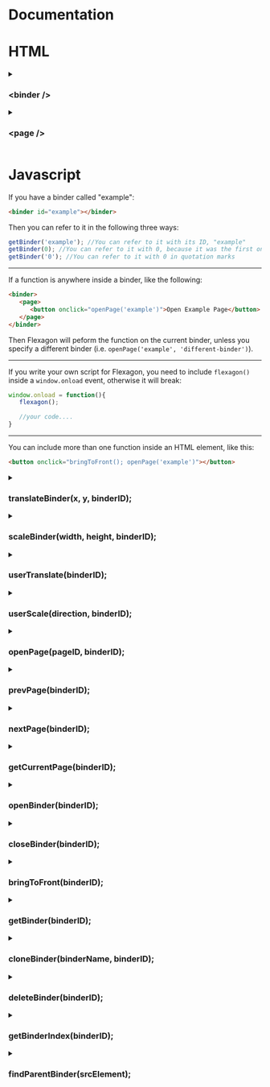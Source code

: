 #  Documentation

# HTML

<details>
<summary><h3>&lt;binder /&gt</h3></summary>
  
Flexagon works with an element called the `<binder />` element:
  
```HTML
<binder id="example-binder">...content...</binder>
```
All binder elements contain at least one `<page />` element. Binders can contain any HTML code.

Specify a unique __id__ for a binder to make it easier to refer to that binder (for instance, when using the `openBinder()` function).

<hr />

You can include all normal HTML attributes in a binder element (such as __id__, __style__, __onclick__ etc.):
```HTML
<binder style="background: #00ff00" onclick="bringToFront()"></binder>
```

For now, CSS attribute `right` and `bottom` will not work in Flexagon. Instead you can use `left: 100%` or `top: 100%` and it works the same

</details>
<details>
<summary><h3>&lt;page /&gt</h3></summary>
  
Every binder contains at least one page element:
```HTML
<page id="example-page">...content...</page>
```
Only one page can be displayed at a time. Pages can contain any HTML code.

Specify a unique __id__ for a page to make it easier to refer to that page (for instance, when using the `openPage()` function).

</details>

# Javascript

If you have a binder called "example":
```html
<binder id="example"></binder>
```
Then you can refer to it in the following three ways:
```javascript
getBinder('example'); //You can refer to it with its ID, "example"
getBinder(0); //You can refer to it with 0, because it was the first one loaded the document
getBinder('0'); //You can refer to it with 0 in quotation marks
```

<hr />

If a function is anywhere inside a binder, like the following:
```html
<binder>
   <page>
      <button onclick="openPage('example')">Open Example Page</button>
   </page>
</binder>
```
Then Flexagon will peform the function on the current binder, unless you specify a different binder (i.e. `openPage('example', 'different-binder')`).

<hr />

If you write your own script for Flexagon, you need to include `flexagon()` inside a `window.onload` event, otherwise it will break:
```javascript
window.onload = function(){
   flexagon();

   //your code....
}
```

<hr />

You can include more than one function inside an HTML element, like this:
```html
<button onclick="bringToFront(); openPage('example')"></button>
```

<details>
<summary><h3>translateBinder(x, y, binderID);</h3></summary>

> __x:__ string or number (optional)
> 
> __y:__ string or number (optional)
> 
> __binderID:__ string, number or Object (optional)

Reposition a binder on the screen according to specified __X__ and __Y__ coordinates. You may format those coordinates as a string. A __%__ sign repositions a binder relative to the page.

If __X__ or __Y__ coordinate is specified as __null__, then the relative __width__ and __height__ coordinate will remain the same, for example:

```javascript
translateBinder(null, '50%'); //This will change the y position to 50%, but the x position will remain the same
```

</details>

<details>
<summary><h3>scaleBinder(width, height, binderID);</h3></summary>

> __width:__ string or number (optional)
> 
> __height:__ string or number (optional)
> 
> __binderID:__ string, number or Object (optional)

Scale a binder according to specified __width__ and __height__ coordinates. You may format those coordinates as a string. A __%__ sign scales a binder relative to the page.

If __width__ or __height__ coordinate is specified as __null__, then the relative __width__ and __height__ coordinate will remain the same, for example:

```javascript
scaleBinder(null, '50%'); //This will change the height to 50%, but the width will remain the same
```

</details>

<details>
<summary><h3>userTranslate(binderID);</h3></summary>

> __binderID:__ string, number or Object (optional)

Drag a binder around the screen based on the cursor position.

<hr />

`userTranslate()` should be used in an `onmousedown` event, like the following example:

```HTML
<img src="move.png" onmousedown="userTranslate()">
```

</details>

<details>
<summary><h3>userScale(direction, binderID);</h3></summary>

> __direction:__ string, enum (left, right, up, or down)
>
> __binderID:__ string, number or Object (optional)

Scale a binder in the specified direction based on the cursor position.

<hr />

`userScale()` should be used in an `onmousedown` event, like the following example:

```HTML
<button onmousedown="userScale(right);">Scale Right</button>
```
It's worth knowing that you can use `min-width` and `min-height` CSS style if you want your Binder to have a resize limit.

</details>

<details>
<summary><h3>openPage(pageID, binderID);</h3></summary>

> __pageID:__ string or number
>
> __binderID:__ string, number or Object (optional)

Open a specified  __pageID__ within a binder. Pages can be referred to in three ways:

```javascript
openPage('example'); //You can refer to it with its ID, "example"
openPage(0); //You can refer to it with 0, because it was the first one loaded the document
openPage('0'); //You can refer to it with 0 in quotation marks
```

<hr />

Example which opens the "cat" page in the "animals" binder:
```HTML
<a onclick="openPage('cat', 'animals')"></a>
```

</details>

<details>
<summary><h3>prevPage(binderID);</h3></summary>

> __binderID:__ string, number or Object (optional)

Opens the previous page index (the page that was loaded before the current page);

</details>

<details>
<summary><h3>nextPage(binderID);</h3></summary>

> __binderID:__ string, number or Object (optional)

Opens the next page index (the page that was loaded after the current page);

</details>

<details>
<summary><h3>getCurrentPage(binderID);</h3></summary>

> __binderID:__ string, number or Object (optional)

Returns the index of the page which is currently displayed in the binder.

</details>

<details>
<summary><h3>openBinder(binderID);</h3></summary>

> __binderID:__ string, number or Object

Opens the specified binder.

</details>

<details>
<summary><h3>closeBinder(binderID);</h3></summary>

> __binderID:__ string, number or Object (optional)

Closes the specified binder.

</details>

<details>
<summary><h3>bringToFront(binderID);</h3></summary>

> __binderID:__ string, number or Object (optional)

Display the binder above all other binders.

</details>

<details>
<summary><h3>getBinder(binderID);</h3></summary>

> __binderID:__ string, number or Object

Returns the specified binder's object instance in Javascript.

<hr />

If you want to manipulate the binder directly, then you can store the binder object as a variable:
```javascript
let myBinder = getBinder("random-binder");
```

</details>

<details>
<summary><h3>cloneBinder(binderName, binderID);</h3></summary>

> __binderName:__ string (optional)
> 
> __binderID:__ string, number or Object (optional)

Clones the specified binder with the id __binderName__. If the ID is already taken by a different binder, then it will be given a unique ID.

`cloneBinder()` returns the cloned binder, for example:

```javascript
let myBinder = getBinder("example");
let newBinder = cloneBinder(myBinder);

console.log(getBinderIndex(newBinder));
```

</details>

<details>
<summary><h3>deleteBinder(binderID);</h3></summary>

> __binderID:__ string, number or Object (optional)

Deletes the specified binder.

</details>


<details>
<summary><h3>getBinderIndex(binderID);</h3></summary>

> __binderID:__ string, number or Object (optional)

Returns the index of the specified binder.

</details>

<details>
<summary><h3>findParentBinder(srcElement);</h3></summary>

> __srcElement:__ Object (optional)

Returns the binder's index of any HTML element inside a binder.
</details>
